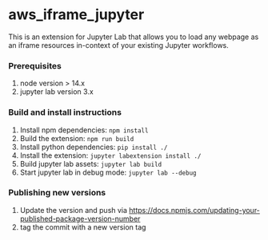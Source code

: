 # aws_iframe_jupyter

This is an extension for Jupyter Lab that allows you to load any webpage as an iframe resources in-context of your existing Jupyter workflows. 

### Prerequisites

1. node version > 14.x
1. jupyter lab version 3.x

### Build and install instructions
1. Install npm dependencies: `npm install`
1. Build the extension: `npm run build`
1. Install python dependencies: `pip install ./`
1. Install the extension: `jupyter labextension install ./`
1. Build jupyter lab assets: `jupyter lab build`
1. Start jupyter lab in debug mode: `jupyter lab --debug`

### Publishing new versions
1. Update the version and push via https://docs.npmjs.com/updating-your-published-package-version-number
1. tag the commit with a new version tag

